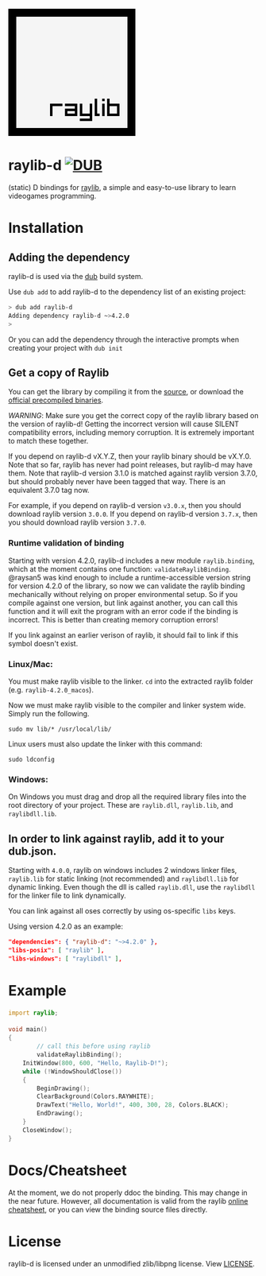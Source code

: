 ![](raylib_logo.png)

# raylib-d [![DUB](https://img.shields.io/dub/v/raylib-d?style=for-the-badge)](https://code.dlang.org/packages/raylib-d)
(static) D bindings for [raylib](https://www.raylib.com/), a simple and easy-to-use library to learn videogames programming.

# Installation

## Adding the dependency

raylib-d is used via the [dub](https://code.dlang.org) build system.

Use `dub add` to add raylib-d to the dependency list of an existing project:

```sh
> dub add raylib-d
Adding dependency raylib-d ~>4.2.0
>
```

Or you can add the dependency through the interactive prompts when creating your project with `dub init`

## Get a copy of Raylib
You can get the library by compiling it from the [source](https://github.com/raysan5/raylib), or download the [official precompiled binaries](https://github.com/raysan5/raylib/releases).

*WARNING*: Make sure you get the correct copy of the raylib library based on the version of raylib-d! Getting the incorrect version will cause SILENT compatibility errors, including memory corruption. It is extremely important to match these together.

If you depend on raylib-d vX.Y.Z, then your raylib binary should be vX.Y.0. Note that so far, raylib has never had point releases, but raylib-d may have them. Note that raylib-d version 3.1.0 is matched against raylib version 3.7.0, but should probably never have been tagged that way. There is an equivalent 3.7.0 tag now.

For example, if you depend on raylib-d version `v3.0.x`, then you should download raylib version `3.0.0`. If you depend on raylib-d version `3.7.x`, then you should download raylib version `3.7.0`.

### Runtime validation of binding

Starting with version 4.2.0, raylib-d includes a new module `raylib.binding`,
which at the moment contains one function: `validateRaylibBinding`. @raysan5
was kind enough to include a runtime-accessible version string for version
4.2.0 of the library, so now we can validate the raylib binding mechanically
without relying on proper environmental setup. So if you compile against one
version, but link against another, you can call this function and it will exit
the program with an error code if the binding is incorrect. This is better than
creating memory corruption errors!

If you link against an earlier verison of raylib, it should fail to link if
this symbol doesn't exist.

### Linux/Mac:

You must make raylib visible to the linker. `cd` into the extracted raylib folder (e.g. `raylib-4.2.0_macos`).

Now we must make raylib visible to the compiler and linker system wide. Simply run the following.
```
sudo mv lib/* /usr/local/lib/
```

Linux users must also update the linker with this command:
```
sudo ldconfig
```

### Windows:
On Windows you must drag and drop all the required library files into the root directory of your project. These are `raylib.dll`, `raylib.lib`, and `raylibdll.lib`.

## In order to link against raylib, add it to your dub.json.


Starting with `4.0.0`, raylib on windows includes 2 windows linker files, `raylib.lib` for static linking (not recommended) and `raylibdll.lib` for dynamic linking. Even though the dll is called `raylib.dll`, use the `raylibdll` for the linker file to link dynamically.

You can link against all oses correctly by using os-specific `libs` keys.

Using version 4.2.0 as an example:

```json
"dependencies": { "raylib-d": "~>4.2.0" },
"libs-posix": [ "raylib" ],
"libs-windows": [ "raylibdll" ],
```

# Example
```D
import raylib;

void main()
{
        // call this before using raylib
        validateRaylibBinding();
	InitWindow(800, 600, "Hello, Raylib-D!");
	while (!WindowShouldClose())
	{
		BeginDrawing();
		ClearBackground(Colors.RAYWHITE);
		DrawText("Hello, World!", 400, 300, 28, Colors.BLACK);
		EndDrawing();
	}
	CloseWindow();
}
```

# Docs/Cheatsheet

At the moment, we do not properly ddoc the binding. This may change in the near future. However, all documentation is valid from the raylib [online cheatsheet](https://www.raylib.com/cheatsheet/cheatsheet.html), or you can view the binding source files directly.

# License
raylib-d is licensed under an unmodified zlib/libpng license. View [LICENSE](LICENSE).
